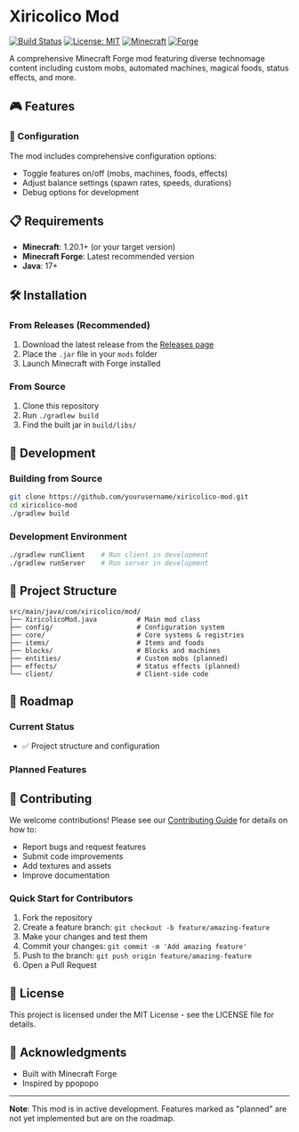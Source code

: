 # Xiricolico Mod

[![Build Status](https://github.com/yourusername/xiricolico-mod/workflows/Build%20and%20Test/badge.svg)](https://github.com/yourusername/xiricolico-mod/actions)
[![License: MIT](https://img.shields.io/badge/License-MIT-yellow.svg)](https://opensource.org/licenses/MIT)
[![Minecraft](https://img.shields.io/badge/Minecraft-1.21-green.svg)](https://www.minecraft.net/)
[![Forge](https://img.shields.io/badge/Forge-51.0.33-orange.svg)](https://files.minecraftforge.net/)

A comprehensive Minecraft Forge mod featuring diverse technomage content including custom mobs, automated machines, magical foods, status effects, and more.

## 🎮 Features

### 🔧 Configuration
The mod includes comprehensive configuration options:
- Toggle features on/off (mobs, machines, foods, effects)
- Adjust balance settings (spawn rates, speeds, durations)
- Debug options for development

## 📋 Requirements

- **Minecraft**: 1.20.1+ (or your target version)
- **Minecraft Forge**: Latest recommended version
- **Java**: 17+

## 🛠️ Installation

### From Releases (Recommended)
1. Download the latest release from the [Releases page](https://github.com/yourusername/xiricolico-mod/releases)
2. Place the `.jar` file in your `mods` folder
3. Launch Minecraft with Forge installed

### From Source
1. Clone this repository
2. Run `./gradlew build`
3. Find the built jar in `build/libs/`

## 🔨 Development

### Building from Source
```bash
git clone https://github.com/yourusername/xiricolico-mod.git
cd xiricolico-mod
./gradlew build
```

### Development Environment
```bash
./gradlew runClient    # Run client in development
./gradlew runServer    # Run server in development
```

## 📝 Project Structure

```
src/main/java/com/xiricolico/mod/
├── XiricolicoMod.java          # Main mod class
├── config/                     # Configuration system
├── core/                       # Core systems & registries
├── items/                      # Items and foods
├── blocks/                     # Blocks and machines
├── entities/                   # Custom mobs (planned)
├── effects/                    # Status effects (planned)
└── client/                     # Client-side code
```

## 🎯 Roadmap

### Current Status
- ✅ Project structure and configuration

### Planned Features


## 🤝 Contributing

We welcome contributions! Please see our [Contributing Guide](CONTRIBUTING.md) for details on how to:

- Report bugs and request features
- Submit code improvements
- Add textures and assets
- Improve documentation

### Quick Start for Contributors
1. Fork the repository
2. Create a feature branch: `git checkout -b feature/amazing-feature`
3. Make your changes and test them
4. Commit your changes: `git commit -m 'Add amazing feature'`
5. Push to the branch: `git push origin feature/amazing-feature`
6. Open a Pull Request

## 📄 License

This project is licensed under the MIT License - see the LICENSE file for details.

## 🙏 Acknowledgments

- Built with Minecraft Forge
- Inspired by ppopopo

---

**Note**: This mod is in active development. Features marked as "planned" are not yet implemented but are on the roadmap.

